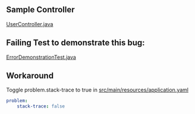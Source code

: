 ## Sample Controller
[UserController.java](src/main/java/micronaut_problem_json_duplicate_fields/UserController.java)


## Failing Test to demonstrate this bug:
[ErrorDemonstrationTest.java](src/test/java/micronaut_problem_json_duplicate_fields/ErrorDemonstrationTest.java)

## Workaround
Toggle problem.stack-trace to true in [src/main/resources/application.yaml](src/main/resources/application.yml) 
```yaml
problem:
    stack-trace: false
```

